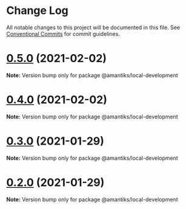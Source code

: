 # Change Log

All notable changes to this project will be documented in this file.
See [Conventional Commits](https://conventionalcommits.org) for commit guidelines.

# [0.5.0](https://github.com/amerrit2/node-amantiks/compare/v0.4.0...v0.5.0) (2021-02-02)

**Note:** Version bump only for package @amantiks/local-development





# [0.4.0](https://github.com/amerrit2/node-amantiks/compare/v0.3.0...v0.4.0) (2021-02-02)

**Note:** Version bump only for package @amantiks/local-development





# [0.3.0](https://github.com/amerrit2/node-amantiks/compare/v0.2.0...v0.3.0) (2021-01-29)

**Note:** Version bump only for package @amantiks/local-development





# [0.2.0](https://github.com/amerrit2/node-amantiks/compare/v0.1.0...v0.2.0) (2021-01-29)

**Note:** Version bump only for package @amantiks/local-development
